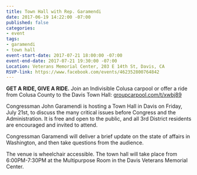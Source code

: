 ```yaml
---
title: Town Hall with Rep. Garamendi
date: 2017-06-19 14:22:00 -07:00
published: false
categories:
- event
tags:
- garamendi
- town hall
event-start-date: 2017-07-21 18:00:00 -07:00
event-end-date: 2017-07-21 19:30:00 -07:00
Location: Veterans Memorial Center, 203 E 14th St, Davis, CA
RSVP-link: https://www.facebook.com/events/462352800764842
---
```


**GET A RIDE, GIVE A RIDE.** Join an Indivisible Colusa carpool or offer a ride from Colusa County to the Davis Town Hall: [groupcarpool.com/t/xwbj89](https://www.groupcarpool.com/t/xwbj89)

Congressman John Garamendi is hosting a Town Hall in Davis on Friday, July 21st, to discuss the many critical issues before Congress and the Administration. It is free and open to the public, and all 3rd District residents are encouraged and invited to attend. 

Congressman Garamendi will deliver a brief update on the state of affairs in Washington, and then take questions from the audience. 

The venue is wheelchair accessible. The town hall will take place from 6:00PM-7:30PM at the Multipurpose Room in the Davis Veterans Memorial Center.